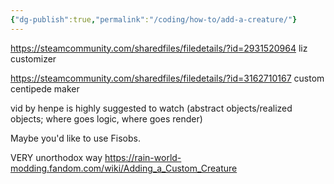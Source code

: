 ```yaml
---
{"dg-publish":true,"permalink":"/coding/how-to/add-a-creature/"}
---
```


https://steamcommunity.com/sharedfiles/filedetails/?id=2931520964
liz customizer

https://steamcommunity.com/sharedfiles/filedetails/?id=3162710167
custom centipede maker

vid by henpe is highly suggested to watch (abstract objects/realized objects; where goes logic, where goes render)

Maybe you'd like to use Fisobs.


VERY unorthodox way
https://rain-world-modding.fandom.com/wiki/Adding_a_Custom_Creature